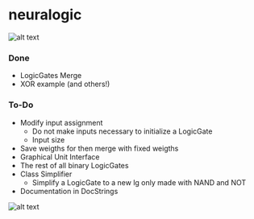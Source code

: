 # neuralogic

![alt text](https://www.cloudsavvyit.com/p/uploads/2021/05/22e2d43d.png?width=1198&trim=1,1&bg-color=000&pad=1,1)

### Done
- LogicGates Merge
- XOR example (and others!)

### To-Do
- Modify input assignment
  - Do not make inputs necessary to initialize a LogicGate
  - Input size
- Save weigths for then merge with fixed weigths
- Graphical Unit Interface
- The rest of all binary LogicGates
- Class Simplifier
  - Simplify a LogicGate to a new lg only made with NAND and NOT  
- Documentation in DocStrings

![alt text](https://upload.wikimedia.org/wikipedia/commons/thumb/3/3e/Logical_connectives_Hasse_diagram.svg/1200px-Logical_connectives_Hasse_diagram.svg.png)